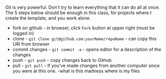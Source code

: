 Git is very powerful.  Don't try to learn everything that it can do
all at once.  The 5 steps below should be enough in this class, for
projects where I create the template, and you work alone.

- fork on github - in browser, click `Fork` button at upper right (must be logged in)
- clone - `git clone git@github.com:yourName/repoName` - can copy this URI from browser
- commit changes - `git commit -a` - opens editor for a description of the changes
- push - `git push` - copy changes back to Github
- pull - `git pull` - If you've made changes from another computer since you were at this one.
-what is this madness where is my files 

